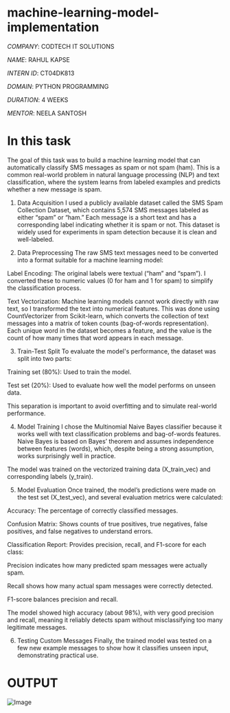 # machine-learning-model-implementation

*COMPANY*: CODTECH IT SOLUTIONS

*NAME*: RAHUL KAPSE

*INTERN ID*: CT04DK813

*DOMAIN*: PYTHON PROGRAMMING

*DURATION*: 4 WEEKS

*MENTOR*: NEELA SANTOSH

# In this task

The goal of this task was to build a machine learning model that can automatically classify SMS messages as spam or not spam (ham). This is a common real-world problem in natural language processing (NLP) and text classification, where the system learns from labeled examples and predicts whether a new message is spam.

1. Data Acquisition
I used a publicly available dataset called the SMS Spam Collection Dataset, which contains 5,574 SMS messages labeled as either “spam” or “ham.” Each message is a short text and has a corresponding label indicating whether it is spam or not. This dataset is widely used for experiments in spam detection because it is clean and well-labeled.

2. Data Preprocessing
The raw SMS text messages need to be converted into a format suitable for a machine learning model:

Label Encoding: The original labels were textual (“ham” and “spam”). I converted these to numeric values (0 for ham and 1 for spam) to simplify the classification process.

Text Vectorization: Machine learning models cannot work directly with raw text, so I transformed the text into numerical features. This was done using CountVectorizer from Scikit-learn, which converts the collection of text messages into a matrix of token counts (bag-of-words representation). Each unique word in the dataset becomes a feature, and the value is the count of how many times that word appears in each message.

3. Train-Test Split
To evaluate the model's performance, the dataset was split into two parts:

Training set (80%): Used to train the model.

Test set (20%): Used to evaluate how well the model performs on unseen data.

This separation is important to avoid overfitting and to simulate real-world performance.

4. Model Training
I chose the Multinomial Naive Bayes classifier because it works well with text classification problems and bag-of-words features. Naive Bayes is based on Bayes’ theorem and assumes independence between features (words), which, despite being a strong assumption, works surprisingly well in practice.

The model was trained on the vectorized training data (X_train_vec) and corresponding labels (y_train).

5. Model Evaluation
Once trained, the model’s predictions were made on the test set (X_test_vec), and several evaluation metrics were calculated:

Accuracy: The percentage of correctly classified messages.

Confusion Matrix: Shows counts of true positives, true negatives, false positives, and false negatives to understand errors.

Classification Report: Provides precision, recall, and F1-score for each class:

Precision indicates how many predicted spam messages were actually spam.

Recall shows how many actual spam messages were correctly detected.

F1-score balances precision and recall.

The model showed high accuracy (about 98%), with very good precision and recall, meaning it reliably detects spam without misclassifying too many legitimate messages.

6. Testing Custom Messages
Finally, the trained model was tested on a few new example messages to show how it classifies unseen input, demonstrating practical use.

# OUTPUT
![Image](https://github.com/user-attachments/assets/2e99c17d-51c8-4ff9-aa53-d13d3989af8c)
